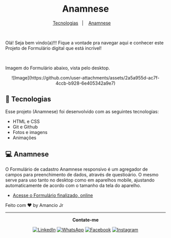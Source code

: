 <h1 align="center"> Anamnese </h1>

<p align="center">
  <a href="#-tecnologias">Tecnologias</a>&nbsp;&nbsp;&nbsp;|&nbsp;&nbsp;&nbsp;
  <a href="#-anamnese">Anamnese</a>&nbsp;&nbsp;&nbsp;&nbsp;&nbsp;&nbsp;
 </p>

<br>

<p> Olá! Seja bem vindo(a)!!! Fique a vontade pra navegar aqui e conhecer este Projeto de Formulário digital que está incrível!</p>
<br>
<p>Imagem do Formulário abaixo, vista pelo desktop.</p>
<p align="center">
  ![Image](https://github.com/user-attachments/assets/2a5a955d-ac7f-4ccb-b928-6e405342a9e7)
</p>

## 🚀 Tecnologias

Esse projeto (Anamnese) foi desenvolvido com as seguintes tecnologias:

- HTML e CSS
- Git e Github
- Fotos e imagens
- Animações

## 💻 Anamnese 

O Formulário de cadastro Anamnese responsivo é um agregador de campos para preenchimento de dados, através de questioário. O mesmo serve para uso tanto no desktop como em aparelhos mobile, ajustando automaticamente de acordo com o tamanho da tela do aparelho.

- [Acesse o Formulário finalizado, online](https://anamnese-energiaesaude.com.br/)

Feito com ♥ by Amancio Jr

---
<p align="center">
  <b>Contate-me</b>
</p>
<p align="center">
  <a href="https://www.linkedin.com/in/jr-am%C3%A2ncio-66b6312a6/" title="LinkedIn">
  <img src="https://img.shields.io/badge/-Linkedin-0e76a8?style=flat-square&logo=Linkedin&logoColor=white&link=LINK-DO-SEU-LINKEDIN" alt="LinkedIn"/></a>
  <a href="https://wa.me/5581996174799" title="WhatsApp">
  <img src="https://img.shields.io/badge/-WhatsApp-25d366?style=flat-square&labelColor=25d366&logo=whatsapp&logoColor=white&link=API-DO-SEU-WHATSAPP" alt="WhatsApp"/></a>
  <a href="https://www.facebook.com/?locale=pt_BR" title="Facebook">
  <img src="https://img.shields.io/badge/-Facebook-3b5998?style=flat-square&labelColor=3b5998&logo=facebook&logoColor=white&link=LINK-DO-SEU-FACEBOOK" alt="Facebook"/></a>
  <a href="https://instagram.com/junior.amancio" title="Instagram">
  <img src="https://img.shields.io/badge/-Instagram-DF0174?style=flat-square&labelColor=DF0174&logo=instagram&logoColor=white&link=LINK-DO-SEU-INSTAGRAM" alt="Instagram"/></a>
</p>

